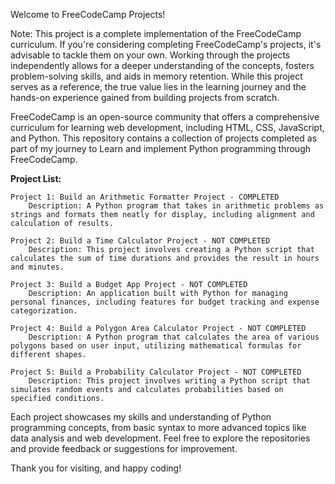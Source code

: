 Welcome to FreeCodeCamp Projects!

Note: This project is a complete implementation of the FreeCodeCamp curriculum. If you're considering completing FreeCodeCamp's projects, it's advisable to tackle them on your own. Working through the projects independently allows for a deeper understanding of the concepts, fosters problem-solving skills, and aids in memory retention. While this project serves as a reference, the true value lies in the learning journey and the hands-on experience gained from building projects from scratch.

FreeCodeCamp is an open-source community that offers a comprehensive curriculum for learning web development, including HTML, CSS, JavaScript, and Python. This repository contains a collection of projects completed as part of my journey to Learn and implement Python programming through FreeCodeCamp.

**Project List:**

    Project 1: Build an Arithmetic Formatter Project - COMPLETED
        Description: A Python program that takes in arithmetic problems as strings and formats them neatly for display, including alignment and calculation of results.

    Project 2: Build a Time Calculator Project - NOT COMPLETED
        Description: This project involves creating a Python script that calculates the sum of time durations and provides the result in hours and minutes.

    Project 3: Build a Budget App Project - NOT COMPLETED
        Description: An application built with Python for managing personal finances, including features for budget tracking and expense categorization.

    Project 4: Build a Polygon Area Calculator Project - NOT COMPLETED
        Description: A Python program that calculates the area of various polygons based on user input, utilizing mathematical formulas for different shapes.

    Project 5: Build a Probability Calculator Project - NOT COMPLETED
        Description: This project involves writing a Python script that simulates random events and calculates probabilities based on specified conditions.

Each project showcases my skills and understanding of Python programming concepts, from basic syntax to more advanced topics like data analysis and web development. Feel free to explore the repositories and provide feedback or suggestions for improvement.

Thank you for visiting, and happy coding!
